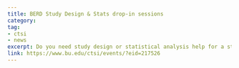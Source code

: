 ```yaml
---
title: BERD Study Design & Stats drop-in sessions
category:
tag:
- ctsi
- news
excerpt: Do you need study design or statistical analysis help for a study plan, grant proposal or manuscript submission? CTSI BERD offers free drop-in sessions!  
link: https://www.bu.edu/ctsi/events/?eid=217526
---
```

